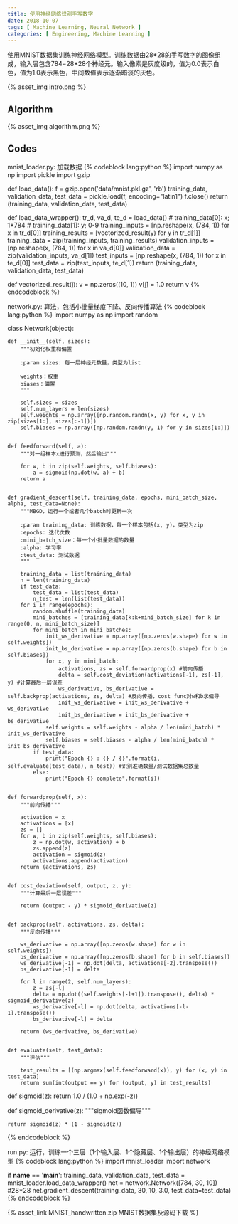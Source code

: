 ```yaml
---
title: 使用神经网络识别手写数字
date: 2018-10-07
tags: [ Machine Learning, Neural Network ]
categories: [ Engineering, Machine Learning ]
---
```


使用MNIST数据集训练神经网络模型。训练数据由28\*28的手写数字的图像组成，输入层包含784=28\*28个神经元。输入像素是灰度级的，值为0.0表示白色，值为1.0表示黑色，中间数值表示逐渐暗淡的灰色。

{% asset_img  intro.png %}

<!--more-->

## Algorithm

{% asset_img  algorithm.png %}

## Codes

mnist_loader.py: 加载数据
{% codeblock lang:python %}
import numpy as np
import pickle
import gzip

def load_data():
    f = gzip.open('data/mnist.pkl.gz', 'rb')
    training_data, validation_data, test_data = pickle.load(f, encoding="latin1")
    f.close()
    return (training_data, validation_data, test_data)

def load_data_wrapper():
    tr_d, va_d, te_d = load_data()
    # training_data[0]: x; 1*784
    # training_data[1]: y; 0-9
    training_inputs = [np.reshape(x, (784, 1)) for x in tr_d[0]]
    training_results = [vectorized_result(y) for y in tr_d[1]]
    training_data = zip(training_inputs, training_results)
    validation_inputs = [np.reshape(x, (784, 1)) for x in va_d[0]]
    validation_data = zip(validation_inputs, va_d[1])
    test_inputs = [np.reshape(x, (784, 1)) for x in te_d[0]]
    test_data = zip(test_inputs, te_d[1])
    return (training_data, validation_data, test_data)

def vectorized_result(j):
    v = np.zeros((10, 1))
    v[j] = 1.0
    return v
{% endcodeblock %}


network.py: 算法，包括小批量梯度下降、反向传播算法
{% codeblock lang:python %}
import numpy as np
import random

class Network(object):
    
    def __init__(self, sizes):
        """初始化权重和偏置
        
        :param sizes: 每一层神经元数量，类型为list
        
        weights：权重
        biases：偏置
        """
        
        self.sizes = sizes
        self.num_layers = len(sizes)
        self.weights = np.array([np.random.randn(x, y) for x, y in zip(sizes[1:], sizes[:-1])])
        self.biases = np.array([np.random.randn(y, 1) for y in sizes[1:]])
        
    
    def feedforward(self, a):
        """对一组样本x进行预测，然后输出"""
        
        for w, b in zip(self.weights, self.biases):
            a = sigmoid(np.dot(w, a) + b)
        return a
        
    
    def gradient_descent(self, training_data, epochs, mini_batch_size, alpha, test_data=None):
        """MBGD，运行一个或者几个batch时更新一次
        
        :param training_data: 训练数据，每一个样本包括(x, y)，类型为zip
        :epochs: 迭代次数
        :mini_batch_size：每一个小批量数据的数量
        :alpha: 学习率
        :test_data: 测试数据
        """
        
        training_data = list(training_data)
        n = len(training_data)
        if test_data: 
            test_data = list(test_data)
            n_test = len(list(test_data))
        for i in range(epochs):
            random.shuffle(training_data)
            mini_batches = [training_data[k:k+mini_batch_size] for k in range(0, n, mini_batch_size)]
            for mini_batch in mini_batches:
                init_ws_derivative = np.array([np.zeros(w.shape) for w in self.weights])
                init_bs_derivative = np.array([np.zeros(b.shape) for b in self.biases])
                for x, y in mini_batch:
                    activations, zs = self.forwardprop(x) #前向传播
                    delta = self.cost_deviation(activations[-1], zs[-1], y) #计算最后一层误差
                    ws_derivative, bs_derivative = self.backprop(activations, zs, delta) #反向传播，cost func对w和b求偏导
                    init_ws_derivative = init_ws_derivative + ws_derivative
                    init_bs_derivative = init_bs_derivative + bs_derivative
                self.weights = self.weights - alpha / len(mini_batch) * init_ws_derivative
                self.biases = self.biases - alpha / len(mini_batch) * init_bs_derivative
            if test_data:
                print("Epoch {} : {} / {}".format(i, self.evaluate(test_data), n_test)) #识别准确数量/测试数据集总数量
            else:
                print("Epoch {} complete".format(i))


    def forwardprop(self, x):
        """前向传播"""
        
        activation = x
        activations = [x]
        zs = []
        for w, b in zip(self.weights, self.biases):
            z = np.dot(w, activation) + b
            zs.append(z)
            activation = sigmoid(z)
            activations.append(activation)
        return (activations, zs)


    def cost_deviation(self, output, z, y):
        """计算最后一层误差"""
        
        return (output - y) * sigmoid_derivative(z)
    
    
    def backprop(self, activations, zs, delta):
        """反向传播"""
        
        ws_derivative = np.array([np.zeros(w.shape) for w in self.weights])
        bs_derivative = np.array([np.zeros(b.shape) for b in self.biases])
        ws_derivative[-1] = np.dot(delta, activations[-2].transpose())
        bs_derivative[-1] = delta
        
        for l in range(2, self.num_layers):
            z = zs[-l]
            delta = np.dot((self.weights[-l+1]).transpose(), delta) * sigmoid_derivative(z)
            ws_derivative[-l] = np.dot(delta, activations[-l-1].transpose())
            bs_derivative[-l] = delta
        
        return (ws_derivative, bs_derivative)
     
        
    def evaluate(self, test_data):
        """评估"""
        
        test_results = [(np.argmax(self.feedforward(x)), y) for (x, y) in test_data]
        return sum(int(output == y) for (output, y) in test_results)
    

def sigmoid(z):
    return 1.0 / (1.0 + np.exp(-z))


def sigmoid_derivative(z):
    """sigmoid函数偏导"""
    
    return sigmoid(z) * (1 - sigmoid(z))
{% endcodeblock %}


run.py: 运行，训练一个三层（1个输入层、1个隐藏层、1个输出层）的神经网络模型
{% codeblock lang:python %}
import mnist_loader
import network

if __name__ == '__main__':
    training_data, validation_data, test_data = mnist_loader.load_data_wrapper()
    net = network.Network([784, 30, 10]) #28*28
    net.gradient_descent(training_data, 30, 10, 3.0, test_data=test_data)
{% endcodeblock %}

{% asset_link  MNIST_handwritten.zip MNIST数据集及源码下载 %}